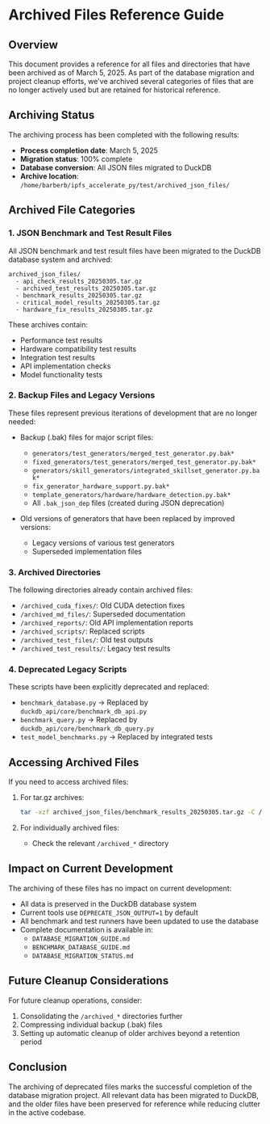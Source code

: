 # Archived Files Reference Guide

## Overview

This document provides a reference for all files and directories that have been archived as of March 5, 2025. As part of the database migration and project cleanup efforts, we've archived several categories of files that are no longer actively used but are retained for historical reference.

## Archiving Status

The archiving process has been completed with the following results:

- **Process completion date**: March 5, 2025
- **Migration status**: 100% complete
- **Database conversion**: All JSON files migrated to DuckDB
- **Archive location**: `/home/barberb/ipfs_accelerate_py/test/archived_json_files/`

## Archived File Categories

### 1. JSON Benchmark and Test Result Files

All JSON benchmark and test result files have been migrated to the DuckDB database system and archived:

```
archived_json_files/
  - api_check_results_20250305.tar.gz
  - archived_test_results_20250305.tar.gz
  - benchmark_results_20250305.tar.gz
  - critical_model_results_20250305.tar.gz
  - hardware_fix_results_20250305.tar.gz
```

These archives contain:
- Performance test results
- Hardware compatibility test results
- Integration test results
- API implementation checks
- Model functionality tests

### 2. Backup Files and Legacy Versions

These files represent previous iterations of development that are no longer needed:

- Backup (.bak) files for major script files:
  - `generators/test_generators/merged_test_generator.py.bak*`
  - `fixed_generators/test_generators/merged_test_generator.py.bak*`
  - `generators/skill_generators/integrated_skillset_generator.py.bak*`
  - `fix_generator_hardware_support.py.bak*`
  - `template_generators/hardware/hardware_detection.py.bak*`
  - All `.bak_json_dep` files (created during JSON deprecation)

- Old versions of generators that have been replaced by improved versions:
  - Legacy versions of various test generators
  - Superseded implementation files

### 3. Archived Directories

The following directories already contain archived files:

- `/archived_cuda_fixes/`: Old CUDA detection fixes
- `/archived_md_files/`: Superseded documentation
- `/archived_reports/`: Old API implementation reports
- `/archived_scripts/`: Replaced scripts
- `/archived_test_files/`: Old test outputs
- `/archived_test_results/`: Legacy test results

### 4. Deprecated Legacy Scripts

These scripts have been explicitly deprecated and replaced:

- `benchmark_database.py` → Replaced by `duckdb_api/core/benchmark_db_api.py`
- `benchmark_query.py` → Replaced by `duckdb_api/core/benchmark_db_query.py`
- `test_model_benchmarks.py` → Replaced by integrated tests

## Accessing Archived Files

If you need to access archived files:

1. For tar.gz archives:
   ```bash
   tar -xzf archived_json_files/benchmark_results_20250305.tar.gz -C /tmp/extract_dir
   ```

2. For individually archived files:
   - Check the relevant `/archived_*` directory

## Impact on Current Development

The archiving of these files has no impact on current development:

- All data is preserved in the DuckDB database system
- Current tools use `DEPRECATE_JSON_OUTPUT=1` by default
- All benchmark and test runners have been updated to use the database
- Complete documentation is available in:
  - `DATABASE_MIGRATION_GUIDE.md`
  - `BENCHMARK_DATABASE_GUIDE.md`
  - `DATABASE_MIGRATION_STATUS.md`

## Future Cleanup Considerations

For future cleanup operations, consider:

1. Consolidating the `/archived_*` directories further
2. Compressing individual backup (.bak) files
3. Setting up automatic cleanup of older archives beyond a retention period

## Conclusion

The archiving of deprecated files marks the successful completion of the database migration project. All relevant data has been migrated to DuckDB, and the older files have been preserved for reference while reducing clutter in the active codebase.